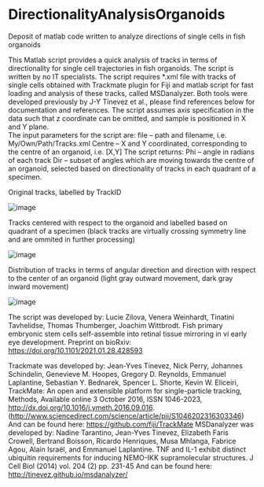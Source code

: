 # DirectionalityAnalysisOrganoids
Deposit of matlab code written to analyze directions of single cells in fish organoids

This Matlab script provides a quick analysis of tracks in terms of directionality for single cell trajectories in fish organoids. The script is written by no IT specialists. 
The script requires *.xml file with tracks of single cells obtained with Trackmate plugin for Fiji and matlab script for fast loading and analysis of these tracks, called MSDanalyzer. Both tools were developed previously by J-Y Tinevez et al., please find references below for documentation and references. 
The script assumes axis specification in the data such that z coordinate can be omitted, and sample is positioned in X and Y plane.  
The input parameters for the script are:
file – path and filename, i.e. My/Own/Path/Tracks.xml
Centre – X and Y coordinated, corresponding to the centre of an organoid, i.e. [X,Y]
The script returns:
Phi – angle in radians of each track 
Dir – subset of angles which are moving towards the centre of an organoid, selected based on directionality of tracks in each quadrant of a specimen. 

Original tracks, labelled by TrackID

![image](https://user-images.githubusercontent.com/18525857/112373902-c07ed580-8ce1-11eb-8d40-c5b0b7b7368f.png)

Tracks centered with respect to the organoid and labelled based on quadrant of a specimen (black tracks are virtually crossing symmetry line and are ommited in further processing)

![image](https://user-images.githubusercontent.com/18525857/112373979-d8565980-8ce1-11eb-87bb-a6f111c4b5c2.png)

Distribution of tracks in terms of angular direction and direction with respect to the center of an organoid (light gray outward movement, dark gray inward movement)

![image](https://user-images.githubusercontent.com/18525857/112374012-e3a98500-8ce1-11eb-99e1-799c3589b924.png)

The script was developed by: 
Lucie Zilova, Venera Weinhardt, Tinatini Tavhelidse, Thomas Thumberger, Joachim Wittbrodt. Fish primary embryonic stem cells self-assemble into retinal tissue mirroring in vi early eye development. Preprint on bioRxiv: https://doi.org/10.1101/2021.01.28.428593 

Trackmate was developed by:
Jean-Yves Tinevez, Nick Perry, Johannes Schindelin, Genevieve M. Hoopes, Gregory D. Reynolds, Emmanuel Laplantine, Sebastian Y. Bednarek, Spencer L. Shorte, Kevin W. Eliceiri, TrackMate: An open and extensible platform for single-particle tracking, Methods, Available online 3 October 2016, ISSN 1046-2023, http://dx.doi.org/10.1016/j.ymeth.2016.09.016. (http://www.sciencedirect.com/science/article/pii/S1046202316303346)
And can be found here:
https://github.com/fiji/TrackMate
MSDanalyzer was developed by:
Nadine Tarantino, Jean-Yves Tinevez, Elizabeth Faris Crowell, Bertrand Boisson, Ricardo Henriques, Musa Mhlanga, Fabrice Agou, Alain Israël, and Emmanuel Laplantine. TNF and IL-1 exhibit distinct ubiquitin requirements for inducing NEMO-IKK supramolecular structures. J Cell Biol (2014) vol. 204 (2) pp. 231-45
And can be found here:
http://tinevez.github.io/msdanalyzer/
